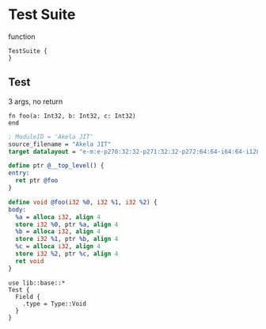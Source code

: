 # Test Suite
function

```cent
TestSuite {
}
```

## Test
3 args, no return

```akela
fn foo(a: Int32, b: Int32, c: Int32)
end
```

```llvm
; ModuleID = 'Akela JIT'
source_filename = "Akela JIT"
target datalayout = "e-m:e-p270:32:32-p271:32:32-p272:64:64-i64:64-i128:128-f80:128-n8:16:32:64-S128"

define ptr @__top_level() {
entry:
  ret ptr @foo
}

define void @foo(i32 %0, i32 %1, i32 %2) {
body:
  %a = alloca i32, align 4
  store i32 %0, ptr %a, align 4
  %b = alloca i32, align 4
  store i32 %1, ptr %b, align 4
  %c = alloca i32, align 4
  store i32 %2, ptr %c, align 4
  ret void
}
```

```cent
use lib::base::*
Test {
  Field {
    .type = Type::Void
  }
} 
```